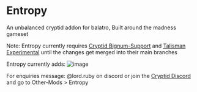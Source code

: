 # Entropy
An unbalanced cryptid addon for balatro, Built around the madness gameset

Note: Entropy currently requires [Cryptid Bignum-Support](https://github.com/MathIsFun0/Cryptid/tree/Big-Num-support) and [Talisman Experimental](https://github.com/MathIsFun0/Talisman/tree/experimental) until the changes get merged into their main branches

Entropy currently adds:
![image](https://github.com/user-attachments/assets/cc15b960-3299-4eaf-82af-5b095e08927d)

For enquiries message: @lord.ruby on discord or join the [Cryptid Discord](https://discord.gg/cryptid) and go to Other-Mods > Entropy
